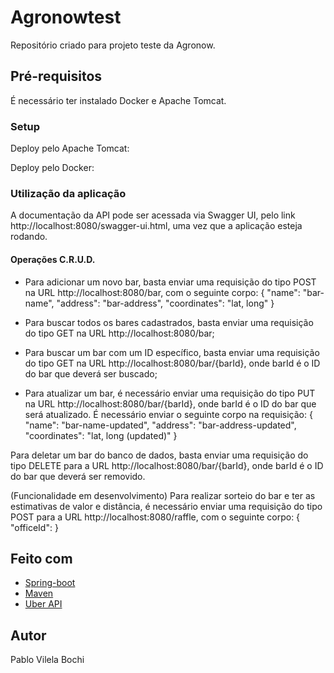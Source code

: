 # Agronowtest
Repositório criado para projeto teste da Agronow.

## Pré-requisitos
É necessário ter instalado Docker e Apache Tomcat.

### Setup
Deploy pelo Apache Tomcat:


Deploy pelo Docker:


### Utilização da aplicação
A documentação da API pode ser acessada via Swagger UI, pelo link http://localhost:8080/swagger-ui.html, uma vez que a aplicação esteja rodando.

#### Operações C.R.U.D.
- Para adicionar um novo bar, basta enviar uma requisição do tipo POST na URL http://localhost:8080/bar, com o seguinte corpo:
{
    "name": "bar-name",
    "address": "bar-address",
    "coordinates": "lat, long"
}

- Para buscar todos os bares cadastrados, basta enviar uma requisição do tipo GET na URL http://localhost:8080/bar;

- Para buscar um bar com um ID específico, basta enviar uma requisição do tipo GET na URL http://localhost:8080/bar/{barId}, onde barId é o ID do bar que deverá ser buscado;

- Para atualizar um bar, é necessário enviar uma requisição do tipo PUT na URL http://localhost:8080/bar/{barId}, onde barId é o ID do bar que será atualizado. É necessário enviar o seguinte corpo na requisição:
{
    "name": "bar-name-updated",
    "address": "bar-address-updated",
    "coordinates": "lat, long (updated)"
}

Para deletar um bar do banco de dados, basta enviar uma requisição do tipo DELETE para a URL http://localhost:8080/bar/{barId}, onde barId é o ID do bar que deverá ser removido.

(Funcionalidade em desenvolvimento)
Para realizar sorteio do bar e ter as estimativas de valor e distância, é necessário enviar uma requisição do tipo POST para a URL http://localhost:8080/raffle, com o seguinte corpo:
{
    "officeId": <office-id>
}
  
## Feito com

* [Spring-boot](https://spring.io/guides/gs/spring-boot/)
* [Maven](https://maven.apache.org/) 
* [Uber API](https://developer.uber.com/)
  
## Autor
Pablo Vilela Bochi
